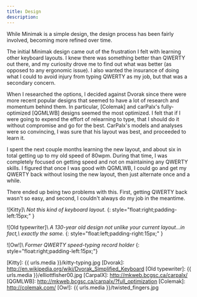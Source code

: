 ```yaml
---
title: Design
description:
---
```


While Minimak is a simple design, the design process has been fairly
involved, becoming more refined over time.

The initial Minimak design came out of the frustration I felt with
learning other keyboard layouts.  I knew there was something better than
QWERTY out there, and my curiosity drove me to find out what was better
(as opposed to any ergonomic issue).  I also wanted the insurance of
doing what I could to avoid injury from typing QWERTY as my job, but
that was a secondary concern.

When I researched the options, I decided against Dvorak since there were
more recent popular designs that seemed to have a lot of research and
momentum behind them.  In particular, [Colemak] and carPalx's
fully-optimized [QGMLWB] designs seemed the most optimized.  I felt that
if I were going to expend the effort of relearning to type, that I
should do it without compromise and go for the best.  CarPalx's models
and analyses were so convincing, I was sure that his layout was best,
and proceeded to learn it.

I spent the next couple months learning the new layout, and about six in
total getting up to my old speed of 80wpm.  During that time, I was
completely focused on getting speed and not on maintaining any QWERTY
skills.  I figured that once I was good with QGMLWB, I could go and get
my QWERTY back without losing the new layout, then just alternate once
and a while.

There ended up being two problems with this.  First, getting QWERTY back
wasn't so easy, and second, I couldn't always do my job in the meantime.

![Kitty]\\
_Not this kind of keyboard layout._
{: style="float:right;padding-left:15px;" }

![Old typewriter]\\
_A 130-year old design not unlike your current layout...in fact,\\
exactly the same._
{: style="float:left;padding-right:15px;" }

![Ow!]\\
_Former QWERTY speed-typing record holder_ 
{: style="float:right;padding-left:15px;"}

[Kitty]: {{ urls.media }}/kitty-typing.jpg
[Dvorak]: http://en.wikipedia.org/wiki/Dvorak_Simplified_Keyboard
[Old typewriter]: {{ urls.media }}/elliottfisher00.jpg
[CarpalX]: http://mkweb.bcgsc.ca/carpalx/
[QGMLWB]: http://mkweb.bcgsc.ca/carpalx/?full_optimization
[Colemak]: http://colemak.com/
[Ow!]: {{ urls.media }}/twisted_fingers.jpg
